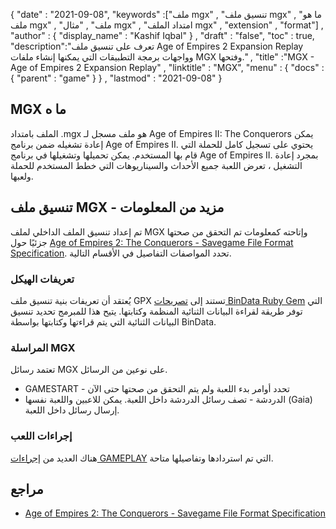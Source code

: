 {
  "date" : "2021-09-08",
  "keywords" :["ملف mgx" , "تنسيق ملف mgx" , "ما هو ملف mgx" , "ملف" , "مثال mgx" , "امتداد الملف mgx" , "extension" , "format"] ,
  "author" : {
    "display_name" : "Kashif Iqbal"
} ,
  "draft" : "false",
  "toc" : true,
  "description":"تعرف على تنسيق ملف Age of Empires 2 Expansion Replay وواجهات برمجة التطبيقات التي يمكنها إنشاء ملفات MGX وفتحها." ,
  "title" :"MGX - Age of Empires 2 Expansion Replay" ,
  "linktitle" : "MGX",
  "menu" : {
    "docs" : {
      "parent" : "game"
}
} ,
  "lastmod" : "2021-09-08"
}

## MGX ما ه

الملف بامتداد .mgx هو ملف مسجل لـ Age of Empires II: The Conquerors يمكن إعادة تشغيله ضمن برنامج Age of Empires II. يحتوي على تسجيل كامل للحملة التي قام بها المستخدم. يمكن تحميلها وتشغيلها في برنامج Age of Empires II. بمجرد إعادة التشغيل ، تعرض اللعبة جميع الأحداث والسيناريوهات التي خطط المستخدم للحملة ولعبها.

## تنسيق ملف MGX - مزيد من المعلومات

تم إعداد تنسيق الملف الداخلي لملف MGX وإتاحته كمعلومات تم التحقق من صحتها جزئيًا حول [Age of Empires 2: The Conquerors - Savegame File Format Specification](https://github.com/stefan-kolb/aoc-mgx-format). تحدد المواصفات التفاصيل في الأقسام التالية.

### تعريفات الهيكل

يُعتقد أن تعريفات بنية تنسيق ملف GPX تستند إلى [تصريحات BinData Ruby Gem](https://github.com/dmendel/bindata/wiki) التي توفر طريقة لقراءة البيانات الثنائية المنظمة وكتابتها. يتيح هذا للمبرمج تحديد تنسيق البيانات الثنائية التي يتم قراءتها وكتابتها بواسطة BinData.

### المراسلة MGX

تعتمد رسائل MGX على نوعين من الرسائل.

* GAMESTART - تحدد أوامر بدء اللعبة ولم يتم التحقق من صحتها حتى الآن
* الدردشة - تصف رسائل الدردشة داخل اللعبة. يمكن للاعبين واللعبة نفسها (Gaia) إرسال رسائل داخل اللعبة.

### إجراءات اللعب

هناك العديد من [إجراءات GAMEPLAY](https://github.com/stefan-kolb/aoc-mgx-format/blob/master/README.md#actions) التي تم استردادها وتفاصيلها متاحة.

## مراجع

* [Age of Empires 2: The Conquerors - Savegame File Format Specification](https://github.com/stefan-kolb/aoc-mgx-format)

